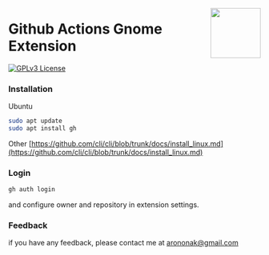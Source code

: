 [<img src="[https://github.com/arononak/github-actions-gnome-extension/raw/main/get_it.png](https://github.com/arononak/github-actions-gnome-extension/blob/cd4c31dcd9a22d0fbc2333a223cedb5cfd0b6fae/get-it.png)" height="100" align="right">]([https://extensions.gnome.org/extension/517/caffeine/](https://extensions.gnome.org/extension/5973/github-actions/))

# Github Actions Gnome Extension

[![GPLv3 License](https://img.shields.io/badge/License-GPL%20v3-yellow.svg)](https://opensource.org/licenses/)

### Installation

Ubuntu
```bash
sudo apt update
sudo apt install gh
```
Other
[https://github.com/cli/cli/blob/trunk/docs/install_linux.md](https://github.com/cli/cli/blob/trunk/docs/install_linux.md)

### Login

```bash
gh auth login
```

and configure owner and repository in extension settings.

### Feedback
if you have any feedback, please contact me at arononak@gmail.com
